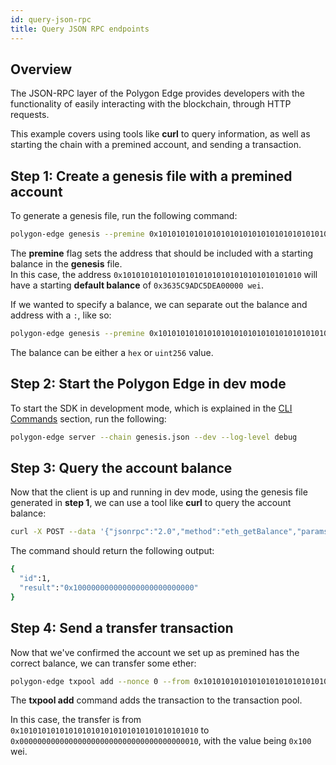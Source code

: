 ```yaml
---
id: query-json-rpc
title: Query JSON RPC endpoints
---
```


## Overview

The JSON-RPC layer of the Polygon Edge provides developers with the functionality of easily interacting with the blockchain,
through HTTP requests.

This example covers using tools like **curl** to query information, as well as starting the chain with a premined account,
and sending a transaction.

## Step 1: Create a genesis file with a premined account

To generate a genesis file, run the following command:
````bash
polygon-edge genesis --premine 0x1010101010101010101010101010101010101010
````

The **premine** flag sets the address that should be included with a starting balance in the **genesis** file.<br />
In this case, the address `0x1010101010101010101010101010101010101010` will have a starting **default balance** of 
`0x3635C9ADC5DEA00000 wei`.

If we wanted to specify a balance, we can separate out the balance and address with a `:`, like so:
````bash
polygon-edge genesis --premine 0x1010101010101010101010101010101010101010:0x123123
````

The balance can be either a `hex` or `uint256` value.

## Step 2: Start the Polygon Edge in dev mode

To start the SDK in development mode, which is explained in the [CLI Commands](/docs/get-started/cli-commands) section, 
run the following: 
````bash
polygon-edge server --chain genesis.json --dev --log-level debug
````

## Step 3: Query the account balance

Now that the client is up and running in dev mode, using the genesis file generated in **step 1**, we can use a tool like 
**curl** to query the account balance:
````bash
curl -X POST --data '{"jsonrpc":"2.0","method":"eth_getBalance","params":["0x1010101010101010101010101010101010101010", "latest"],"id":1}' localhost:8545
````

The command should return the following output:
````bash
{
  "id":1,
  "result":"0x100000000000000000000000000"
}
````

## Step 4: Send a transfer transaction

Now that we've confirmed the account we set up as premined has the correct balance, we can transfer some ether:

````bash
polygon-edge txpool add --nonce 0 --from 0x1010101010101010101010101010101010101010 --to 0x0000000000000000000000000000000000000010 --value 0x100
````

The **txpool add** command adds the transaction to the transaction pool.

In this case, the transfer is from `0x1010101010101010101010101010101010101010` to `0x0000000000000000000000000000000000000010`, with the value being `0x100` wei.

